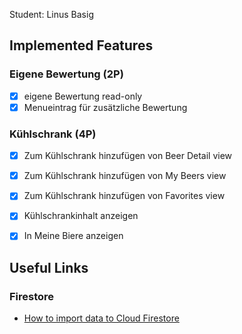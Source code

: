 Student: Linus Basig

## Implemented Features

### Eigene Bewertung (2P)

- [x] eigene Bewertung read-only
- [x] Menueintrag für zusätzliche Bewertung

### Kühlschrank (4P)

- [x] Zum Kühlschrank hinzufügen von Beer Detail view
- [x] Zum Kühlschrank hinzufügen von My Beers view
- [x] Zum Kühlschrank hinzufügen von Favorites view
- [x] Kühlschrankinhalt anzeigen
- [x] In Meine Biere anzeigen


## Useful Links

### Firestore

* [How to import data to Cloud Firestore](https://hackernoon.com/filling-cloud-firestore-with-data-3f67d26bd66e)
